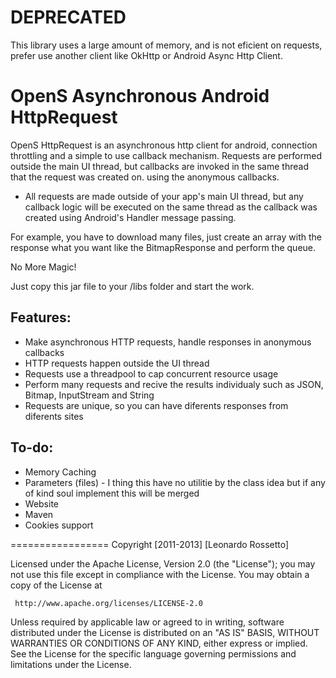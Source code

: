 DEPRECATED
=================
This library uses a large amount of memory, and is not eficient on requests, prefer use another client like OkHttp or Android Async Http Client.


OpenS Asynchronous Android HttpRequest 
=================

OpenS HttpRequest is an asynchronous http client for android, connection throttling and a simple to use callback mechanism. Requests are performed outside the main UI thread, but callbacks are invoked in the same thread that the request was created on. using the anonymous callbacks.

- All requests are made outside of your app's main UI thread, but any callback logic will be executed on the same thread as the callback was created using Android's Handler message passing.

For example, you have to download many files, just create an array with the response what you want like the BitmapResponse and perform the queue.

No More Magic!

Just copy this jar file to your /libs folder and start the work.

Features:
-----
- Make asynchronous HTTP requests, handle responses in anonymous callbacks
- HTTP requests happen outside the UI thread
- Requests use a threadpool to cap concurrent resource usage
- Perform many requests and recive the results individualy such as JSON, Bitmap, InputStream and String
- Requests are unique, so you can have diferents responses from diferents sites

To-do:
-----
- Memory Caching
- Parameters (files) - I thing this have no utilitie by the class idea but if any of kind soul implement this will be merged
- Website
- Maven
- Cookies support

=================
  Copyright [2011-2013] [Leonardo Rossetto]

   Licensed under the Apache License, Version 2.0 (the "License");
   you may not use this file except in compliance with the License.
   You may obtain a copy of the License at

     http://www.apache.org/licenses/LICENSE-2.0

   Unless required by applicable law or agreed to in writing, software
   distributed under the License is distributed on an "AS IS" BASIS,
   WITHOUT WARRANTIES OR CONDITIONS OF ANY KIND, either express or implied.
   See the License for the specific language governing permissions and
   limitations under the License.
